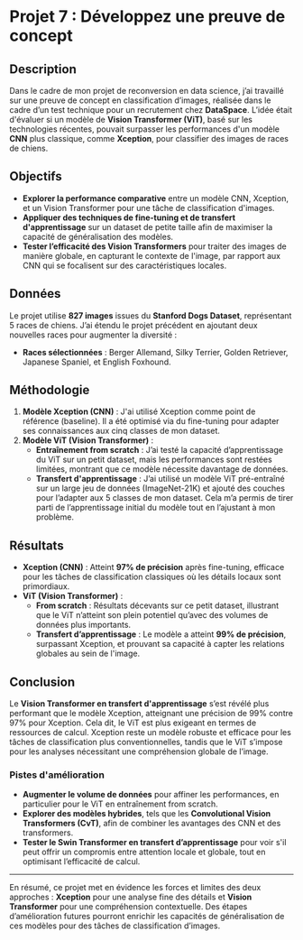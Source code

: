 # Projet 7 : Développez une preuve de concept

## Description
Dans le cadre de mon projet de reconversion en data science, j’ai travaillé sur une preuve de concept en classification d’images, réalisée dans le cadre d’un test technique pour un recrutement chez **DataSpace**. L’idée était d'évaluer si un modèle de **Vision Transformer (ViT)**, basé sur les technologies récentes, pouvait surpasser les performances d'un modèle **CNN** plus classique, comme **Xception**, pour classifier des images de races de chiens.

## Objectifs
- **Explorer la performance comparative** entre un modèle CNN, Xception, et un Vision Transformer pour une tâche de classification d'images.
- **Appliquer des techniques de fine-tuning et de transfert d'apprentissage** sur un dataset de petite taille afin de maximiser la capacité de généralisation des modèles.
- **Tester l’efficacité des Vision Transformers** pour traiter des images de manière globale, en capturant le contexte de l'image, par rapport aux CNN qui se focalisent sur des caractéristiques locales.

## Données
Le projet utilise **827 images** issues du **Stanford Dogs Dataset**, représentant 5 races de chiens. J’ai étendu le projet précédent en ajoutant deux nouvelles races pour augmenter la diversité :
- **Races sélectionnées** : Berger Allemand, Silky Terrier, Golden Retriever, Japanese Spaniel, et English Foxhound.

## Méthodologie
1. **Modèle Xception (CNN)** : J'ai utilisé Xception comme point de référence (baseline). Il a été optimisé via du fine-tuning pour adapter ses connaissances aux cinq classes de mon dataset.
2. **Modèle ViT (Vision Transformer)** :
   - **Entraînement from scratch** : J’ai testé la capacité d’apprentissage du ViT sur un petit dataset, mais les performances sont restées limitées, montrant que ce modèle nécessite davantage de données.
   - **Transfert d'apprentissage** : J’ai utilisé un modèle ViT pré-entraîné sur un large jeu de données (ImageNet-21K) et ajouté des couches pour l’adapter aux 5 classes de mon dataset. Cela m’a permis de tirer parti de l’apprentissage initial du modèle tout en l’ajustant à mon problème.

## Résultats
- **Xception (CNN)** : Atteint **97% de précision** après fine-tuning, efficace pour les tâches de classification classiques où les détails locaux sont primordiaux.
- **ViT (Vision Transformer)** :
   - **From scratch** : Résultats décevants sur ce petit dataset, illustrant que le ViT n’atteint son plein potentiel qu’avec des volumes de données plus importants.
   - **Transfert d’apprentissage** : Le modèle a atteint **99% de précision**, surpassant Xception, et prouvant sa capacité à capter les relations globales au sein de l'image.

## Conclusion
Le **Vision Transformer en transfert d'apprentissage** s’est révélé plus performant que le modèle Xception, atteignant une précision de 99% contre 97% pour Xception. Cela dit, le ViT est plus exigeant en termes de ressources de calcul. Xception reste un modèle robuste et efficace pour les tâches de classification plus conventionnelles, tandis que le ViT s’impose pour les analyses nécessitant une compréhension globale de l’image.

### Pistes d'amélioration
- **Augmenter le volume de données** pour affiner les performances, en particulier pour le ViT en entraînement from scratch.
- **Explorer des modèles hybrides**, tels que les **Convolutional Vision Transformers (CvT)**, afin de combiner les avantages des CNN et des transformers.
- **Tester le Swin Transformer en transfert d’apprentissage** pour voir s'il peut offrir un compromis entre attention locale et globale, tout en optimisant l’efficacité de calcul.

---

En résumé, ce projet met en évidence les forces et limites des deux approches : **Xception** pour une analyse fine des détails et **Vision Transformer** pour une compréhension contextuelle. Des étapes d’amélioration futures pourront enrichir les capacités de généralisation de ces modèles pour des tâches de classification d’images.
